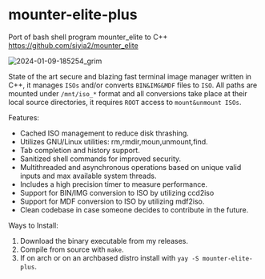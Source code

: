 # mounter-elite-plus
Port of bash shell program mounter_elite to C++ 
https://github.com/siyia2/mounter_elite

![2024-01-09-185254_grim](https://github.com/siyia2/mounter-elite-plus/assets/46220960/43d6bf11-12a4-46a1-bb1b-7c215e40b28a)

State of the art secure and blazing fast terminal image manager written in C++, it manages `ISOs` and/or converts `BIN&IMG&MDF` files to `ISO`. All paths are mounted under `/mnt/iso_*` format and all conversions take place at their local source directories, it requires `ROOT` access to `mount&unmount ISOs`. 

Features:
* Cached ISO management to reduce disk thrashing.
* Utilizes GNU/Linux utilities: rm,rmdir,moun,unmount,find.
* Tab completion and history support.
* Sanitized shell commands for improved security.
* Multithreaded and asynchronous operations based on unique valid inputs and max available system threads.
* Includes a high precision timer to measure performance.
* Support for BIN/IMG conversion to ISO by utilizing ccd2iso
* Support for MDF conversion to ISO by utilizing mdf2iso.
* Clean codebase in case someone decides to contribute in the future.

Ways to Install:
1) Download the binary executable from my releases.
2) Compile from source with `make`.
3) If on arch or on an archbased distro install with `yay -S mounter-elite-plus`.
